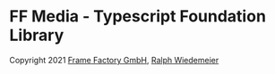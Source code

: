 # FF Media - Typescript Foundation Library

Copyright 2021 [Frame Factory GmbH](https://framefactory.ch), [Ralph Wiedemeier](https://about.me/ralphw) 
